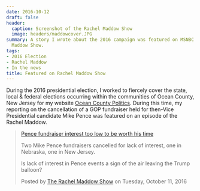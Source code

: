 ```yaml
---
date: 2016-10-12
draft: false
header:
  caption: Screenshot of the Rachel Maddow Show
  image: headers/maddowcover.JPG
summary: A story I wrote about the 2016 campaign was featured on MSNBC's The Rachel
  Maddow Show.
tags:
- 2016 Election
- Rachel Maddow
- In the news
title: Featured on Rachel Maddow Show
---
```

During the 2016 presidential election, I worked to fiercely cover the state, local & federal elections occurring within the communities of Ocean County, New Jersey for my website [Ocean County Politics](https://politicsoc.com). During this time, my reporting on the cancellation of a GOP fundraiser held for then-Vice Presidential candidate Mike Pence was featured on an episode of the Rachel Maddow.

<div id="fb-root"></div>
<script>(function(d, s, id) {
  var js, fjs = d.getElementsByTagName(s)[0];
  if (d.getElementById(id)) return;
  js = d.createElement(s); js.id = id;
  js.src = 'https://connect.facebook.net/en_US/sdk.js#xfbml=1&version=v2.11&appId=111682819550624';
  fjs.parentNode.insertBefore(js, fjs);
}(document, 'script', 'facebook-jssdk'));</script>

<div class="fb-video" data-href="https://www.facebook.com/therachelmaddowshow/videos/10153990933079067/" data-width="500" data-show-text="true"><blockquote cite="https://www.facebook.com/therachelmaddowshow/videos/10153990933079067/" class="fb-xfbml-parse-ignore"><a href="https://www.facebook.com/therachelmaddowshow/videos/10153990933079067/">Pence fundraiser interest too low to be worth his time</a><p>Two Mike Pence fundraisers cancelled for lack of interest, one in Nebraska, one in New Jersey.

Is lack of interest in Pence events a sign of the air leaving the Trump balloon?</p>Posted by <a href="https://www.facebook.com/therachelmaddowshow/">The Rachel Maddow Show</a> on Tuesday, October 11, 2016</blockquote></div>
